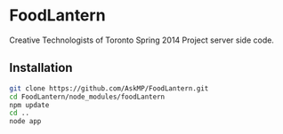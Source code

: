 FoodLantern
===========

Creative Technologists of Toronto Spring 2014 Project server side code.

Installation
--------------

```sh
git clone https://github.com/AskMP/FoodLantern.git
cd FoodLantern/node_modules/foodLantern
npm update
cd ..
node app

```
